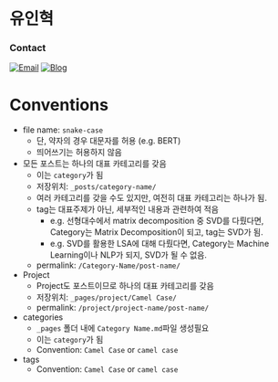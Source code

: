 # 유인혁

### Contact

[![Email](https://img.shields.io/badge/Email-Inhyeok.Yoo-FFF864.svg)](mailto:mkultra1008@gmail.com)
[![Blog](https://img.shields.io/badge/Blog-inhyeokyoo.github.io-FFF864.svg)](https://inhyeokyoo.github.io/)

# Conventions

- file name: `snake-case`
    - 단, 약자의 경우 대문자를 허용 (e.g. BERT)
    - 띄어쓰기는 허용하지 않음
- 모든 포스트는 하나의 대표 카테고리를 갖음
    - 이는 `category`가 됨
    - 저장위치: `_posts/category-name/`
    - 여러 카테고리를 갖을 수도 있지만, 여전히 대표 카테고리는 하나가 됨.
    - tag는 대표주제가 아닌, 세부적인 내용과 관련하여 적음
        - e.g. 선형대수에서 matrix decomposition 중 SVD를 다뤘다면, Category는 Matrix Decomposition이 되고, tag는 SVD가 됨.
        - e.g. SVD를 활용한 LSA에 대해 다뤘다면, Category는 Machine Learning이나 NLP가 되지, SVD가 될 수 없음.
    - permalink: `/Category-Name/post-name/`
- Project
    - Project도 포스트이므로 하나의 대표 카테고리를 갖음
    - 저장위치: `_pages/project/Camel Case/`
    - permalink: `/project/project-name/post-name/`
- categories
    - `_pages` 폴더 내에 `Category Name.md`파일 생성필요
    - 이는 `category`가 됨
    - Convention: `Camel Case` or `camel case`
- tags
    - Convention: `Camel Case` or `camel case`
